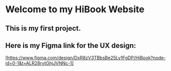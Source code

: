# Welcome to my HiBook Website

## This is my first project.

## Here is my Figma link for the UX design: 
[https://www.figma.com/design/DxR8zV3TBbsBe25Ly1FgDP/HiBook?node-id=0-1&t=ALR28rvtGhjJVNNc-1]